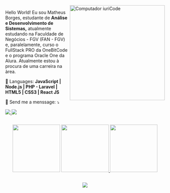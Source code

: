 
<img src="https://raw.githubusercontent.com/MicaelliMedeiros/micaellimedeiros/master/image/computer-illustration.png" min-width="300px" max-width="300px" width="300px" align="right" alt="Computador iuriCode">

<p align="left"> 
  Hello World! Eu sou Matheus Borges, estudante de <strong>Análise e Desenvolvimento de Sistemas,</strong> atualmente estudando na Faculdade de Negócios - FGV (FAN - FGV) e, paralelamente, curso o FullStack PRO da OneBitCode e o programa Oracle One da Alura. Atualmente estou à procura de uma carreira na àrea.
</p>

<p align="left">
  🦄 Languages: <strong>JavaScript | Node.js | PHP - Laravel | HTML5 | CSS3 | React JS</strong>
</p>

<p align="left">
  💌 Send me a menssage: ⤵️
</p>

<div align="left">
  <a href="https://www.instagram.com/maatheussborges/" alt="Instagram">
    <img src="https://img.shields.io/badge/-Instagram-b222d2?style=for-the-badge&logo=Instagram&logoColor=FFF"/>
  </a>
  
  <a href="https://www.linkedin.com/in/matheus-borges-168776196/">
    <img src="https://img.shields.io/badge/-Linkedin-b222d2?style=for-the-badge&logo=Linkedin&logoColor=FFF"/>
  </a>
</div>

##

  <div align="center">
  <img width="150" height="150" src="https://media.giphy.com/media/WCtRYR2Km3v2ipMc0t/giphy.gif"/>
    <a href="https://github.com/MatthSB/">
      <img height="150em"src="https://github-readme-stats.vercel.app/api?username=MatthSB&theme=radical"/>
      <img height="150em"src="https://github-readme-stats.vercel.app/api/top-langs/?username=iuricode&hide=html&layout=compact&theme=dark"/>
    </a>
  </div>

##

<p align="center">
  <a href="https://skillicons.dev">
    <img src="https://skillicons.dev/icons?i=html,css,js,nodejs,laravel,bootstrap,typescript" />
  </a>
</p>

##
